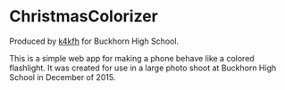 # ChristmasColorizer
Produced by [k4kfh](https://github.com/k4kfh) for Buckhorn High School.

This is a simple web app for making a phone behave like a colored flashlight. It was created for use in a large photo shoot at Buckhorn High School in December of 2015.
